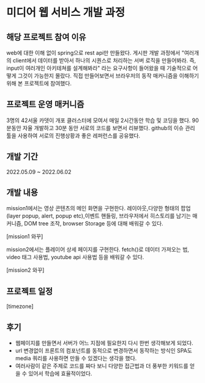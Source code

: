 # 미디어 웹 서비스 개발 과정
## 해당 프로젝트 참여 이유
web에 대한 이해 없이 spring으로 rest api만 만들왔다.
게시판 개발 과정에서 "여러개의 client에서 데이터를 받아서 하나의 시퀀스로 처리하는 서버 로직을 만들어봐라. 즉, input이 여러개인 아키테쳐를 설계해봐라" 라는 요구사항이 들어왔을 때 기술적으로 어떻게 그것이 가능한지 몰랐다. 
직접 만들어보면서 브라우저의 동작 매커니즘을 이해하기 위해 본 프로젝트에 참여했다.
## 프로젝트 운영 매커니즘
3명의 42서울 카뎃이 개포 클러스터에 모여서 매일 2시간동안 학습 및 코딩을 했다.
90분동안 자율 개발하고 30분 동안 서로의 코드를 보면서 리뷰했다.
github의 이슈 관리 툴을 사용하여 서로의 진행상황과 좋은 레퍼런스를 공유했다.


## 개발 기간
2022.05.09 ~ 2022.06.02 

## 개발 내용
mission1에서는 영상 콘텐츠의 메인 화면을 구현한다.
레이아웃,다양한 형태의 팝업(layer popup, alert, popup etc),이벤트 핸들링, 브라우저에서 히스토리를 남기는 매커니즘, DOM tree 조작, browser Storage 등에 대해 배워갈 수 있다. 

[mission1 와꾸]

mission2에서는 플레이어 상세 페이지를 구현한다.
fetch()로 데이터 가져오는 법, video 태그 사용법, youtube api 사용법 등을 배워갈 수 있다. 

[mission2 와꾸]

## 프로젝트 일정

[timezone]

## 후기
* 웹페이지를 만들면서 서버가 어느 지점에 필요한지 다시 한번 생각해보게 되었다.
* url 변경없이 프론트의 컴포넌트를 동적으로 변경하면서 동작하는 방식인 SPA도 media 쿼리를 사용하면 만들 수 있겠다는 생각을 했다.
* 여러사람이 같은 주제로 코드를 짜다 보니 다양한 접근법과 더 풍부한 키워드를 얻을 수 있어서 학습에 효율적이었다.

